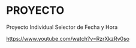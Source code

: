 # PROYECTO
Proyecto Individual Selector de Fecha y Hora

https://www.youtube.com/watch?v=RzrXkzRv0so
